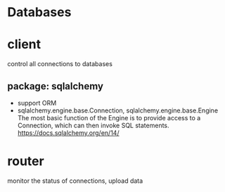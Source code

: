 # Databases
# client
control all connections to databases
## package: sqlalchemy
* support ORM
* sqlalchemy.engine.base.Connection, sqlalchemy.engine.base.Engine
The most basic function of the Engine is to provide access to a Connection, which can then invoke SQL statements.
https://docs.sqlalchemy.org/en/14/

# router
monitor the status of connections, upload data